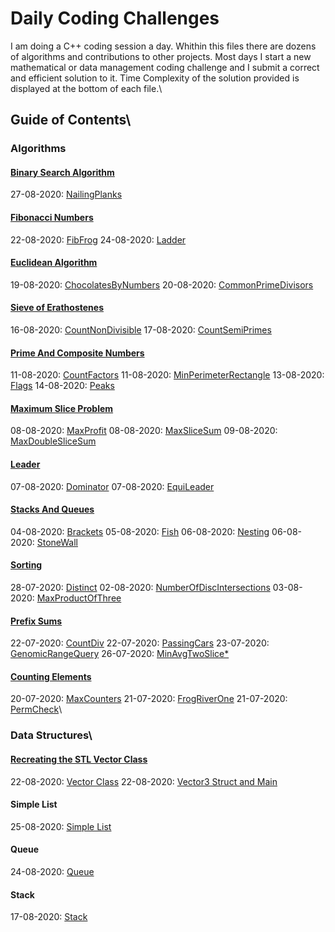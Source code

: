 # Daily Coding Challenges
  
I am doing a C++ coding session a day. Whithin this files there are dozens of algorithms and contributions to other projects. Most days I start a new  mathematical or data management coding challenge and I submit a correct and efficient solution to it. Time Complexity of the solution provided is displayed at the bottom of each file.\\

## Guide of Contents\  

### Algorithms

#### [Binary Search Algorithm](https://github.com/ManuCanedo/DailyCodingChallenges-Cpp/tree/master/Algorithms_BinarySearchAlgorithm)

27-08-2020: [NailingPlanks](https://github.com/ManuCanedo/DailyCodingChallenges-Cpp/blob/master/Algorithms_BinarySearchAlgorithm/08_27_NailingPlanks.cpp)

#### [Fibonacci Numbers](https://github.com/ManuCanedo/DailyCodingChallenges-Cpp/tree/master/Algorithms_FibonacciNumbers)

22-08-2020: [FibFrog](https://github.com/ManuCanedo/DailyCodingChallenges-Cpp/blob/master/Algorithms_FibonacciNumbers/08_22_FibFrog.cpp)
24-08-2020: [Ladder](https://github.com/ManuCanedo/DailyCodingChallenges-Cpp/blob/master/Algorithms_FibonacciNumbers/08_24_Ladder.cpp)

#### [Euclidean Algorithm](https://github.com/ManuCanedo/DailyCodingChallenges-Cpp/tree/master/Algorithms_EuclideanAlgorithm)

19-08-2020: [ChocolatesByNumbers](https://github.com/ManuCanedo/DailyCodingChallenges-Cpp/blob/master/Algorithms_EuclideanAlgorithm/08_19_ChocolatesByNumbers.cpp)
20-08-2020: [CommonPrimeDivisors](https://github.com/ManuCanedo/DailyCodingChallenges-Cpp/blob/master/Algorithms_EuclideanAlgorithm/08_20_CommonPrimeDivisors.cpp)

#### [Sieve of Erathostenes](https://github.com/ManuCanedo/DailyCodingChallenges-Cpp/tree/master/Algorithms_SieveOfErathostenes)

16-08-2020: [CountNonDivisible](https://github.com/ManuCanedo/DailyCodingChallenges-Cpp/blob/master/Algorithms_SieveOfErathostenes/08_16_CountNonDivisible.cpp)
17-08-2020: [CountSemiPrimes](https://github.com/ManuCanedo/DailyCodingChallenges-Cpp/blob/master/Algorithms_SieveOfErathostenes/08_17_CountSemiPrimes.cpp)

#### [Prime And Composite Numbers](https://github.com/ManuCanedo/DailyCodingChallenges-Cpp/tree/master/Algorithms_Prime%26CompositeNumbers)

11-08-2020: [CountFactors](https://github.com/ManuCanedo/DailyCodingChallenges-Cpp/blob/master/Algorithms_Prime%26CompositeNumbers/08_11_CountFactors.cpp)
11-08-2020: [MinPerimeterRectangle](https://github.com/ManuCanedo/DailyCodingChallenges-Cpp/blob/master/Algorithms_Prime%26CompositeNumbers/08_11_MinPerimeterRectangle.cpp)
13-08-2020: [Flags](https://github.com/ManuCanedo/DailyCodingChallenges-Cpp/blob/master/Algorithms_Prime%26CompositeNumbers/08_13_Flags.cpp)
14-08-2020: [Peaks](https://github.com/ManuCanedo/DailyCodingChallenges-Cpp/blob/master/Algorithms_Prime%26CompositeNumbers/08_14_Peaks.cpp)

#### [Maximum Slice Problem](https://github.com/ManuCanedo/DailyCodingChallenges-Cpp/tree/master/Algorithms_MaxSliceProblem)

08-08-2020: [MaxProfit](https://github.com/ManuCanedo/DailyCodingChallenges-Cpp/blob/master/Algorithms_MaxSliceProblem/08_08_MaxProfit.cpp)
08-08-2020: [MaxSliceSum](https://github.com/ManuCanedo/DailyCodingChallenges-Cpp/blob/master/Algorithms_MaxSliceProblem/08_08_MaxSliceSum.cpp)
09-08-2020: [MaxDoubleSliceSum](https://github.com/ManuCanedo/DailyCodingChallenges-Cpp/blob/master/Algorithms_MaxSliceProblem/08_09_MaxDoubleSliceSum.cpp)

#### [Leader](https://github.com/ManuCanedo/DailyCodingChallenges-Cpp/tree/master/Algorithms_Leader)

07-08-2020: [Dominator](https://github.com/ManuCanedo/DailyCodingChallenges-Cpp/blob/master/Algorithms_Leader/08_07_Dominator.cpp)
07-08-2020: [EquiLeader](https://github.com/ManuCanedo/DailyCodingChallenges-Cpp/blob/master/Algorithms_Leader/08_07_EquiLeader.cpp)

#### [Stacks And Queues](https://github.com/ManuCanedo/DailyCodingChallenges-Cpp/tree/master/Algorithms_Stacks%26Queues)

04-08-2020: [Brackets](https://github.com/ManuCanedo/DailyCodingChallenges-Cpp/blob/master/Algorithms_Stacks%26Queues/08_04_Brackets.cpp)
05-08-2020: [Fish](https://github.com/ManuCanedo/DailyCodingChallenges-Cpp/blob/master/Algorithms_Stacks%26Queues/08_05_Fish.cpp)
06-08-2020: [Nesting](https://github.com/ManuCanedo/DailyCodingChallenges-Cpp/blob/master/Algorithms_Stacks%26Queues/08_06_Nesting.cpp)
06-08-2020: [StoneWall](https://github.com/ManuCanedo/DailyCodingChallenges-Cpp/blob/master/Algorithms_Stacks%26Queues/08_06_StoneWall.cpp)

#### [Sorting](https://github.com/ManuCanedo/DailyCodingChallenges-Cpp/tree/master/Algorithms_Sorting)

28-07-2020: [Distinct](https://github.com/ManuCanedo/DailyCodingChallenges-Cpp/blob/master/Algorithms_Sorting/07_28_Distinct.cpp)
02-08-2020: [NumberOfDiscIntersections](https://github.com/ManuCanedo/DailyCodingChallenges-Cpp/blob/master/Algorithms_Sorting/08_02_NumberOfDiscIntersections.cpp)
03-08-2020: [MaxProductOfThree](https://github.com/ManuCanedo/DailyCodingChallenges-Cpp/blob/master/Algorithms_Sorting/%2008_03_MaxProductOfThree.cpp)

#### [Prefix Sums](https://github.com/ManuCanedo/DailyCodingChallenges-Cpp/tree/master/Algorithms_PrefixSums)

22-07-2020: [CountDiv](https://github.com/ManuCanedo/DailyCodingChallenges-Cpp/blob/master/Algorithms_PrefixSums/07_22_CountDiv.cpp)
22-07-2020: [PassingCars](https://github.com/ManuCanedo/DailyCodingChallenges-Cpp/blob/master/Algorithms_PrefixSums/07_22_PassingCars.cpp)
23-07-2020: [GenomicRangeQuery](https://github.com/ManuCanedo/DailyCodingChallenges-Cpp/blob/master/Algorithms_PrefixSums/07_23_GenomicRangeQuery.cpp)
26-07-2020: [MinAvgTwoSlice*](https://github.com/ManuCanedo/DailyCodingChallenges-Cpp/blob/master/Algorithms_PrefixSums/07_26_MinAvgTwoSlice.cpp)

#### [Counting Elements](https://github.com/ManuCanedo/DailyCodingChallenges-Cpp/tree/master/Algorithms_CountingElements)

20-07-2020: [MaxCounters](https://github.com/ManuCanedo/DailyCodingChallenges-Cpp/blob/master/Algorithms_CountingElements/07_20_MaxCounters.cpp)
21-07-2020: [FrogRiverOne](https://github.com/ManuCanedo/DailyCodingChallenges-Cpp/blob/master/Algorithms_CountingElements/07_21_FrogRiverOne.cpp)
21-07-2020: [PermCheck](https://github.com/ManuCanedo/DailyCodingChallenges-Cpp/blob/master/Algorithms_CountingElements/07_21_PermCheck.cpp)\\

### Data Structures\

#### [Recreating the STL Vector Class](https://github.com/ManuCanedo/DailyCodingChallenges-Cpp/tree/master/DataStructures_StdVectorClass)

22-08-2020: [Vector Class](https://github.com/ManuCanedo/DailyCodingChallenges-Cpp/blob/master/DataStructures_StdVectorClass/08_22_Vector.h)
22-08-2020: [Vector3 Struct and Main](https://github.com/ManuCanedo/DailyCodingChallenges-Cpp/blob/master/DataStructures_StdVectorClass/08_22_Vector3AndMain.cpp)

#### Simple List

25-08-2020: [Simple List](https://github.com/ManuCanedo/DailyCodingChallenges-Cpp/blob/master/DataStructures_SimpleList/25_08_SimpleList.cpp)

#### Queue

24-08-2020: [Queue](https://github.com/ManuCanedo/DailyCodingChallenges-Cpp/blob/master/DataStructures_Queue/24_08_SimpleQueue.cpp)

#### Stack

17-08-2020: [Stack](https://github.com/ManuCanedo/DailyCodingChallenges-Cpp/blob/master/DataStructures_Stack/08_17_SimpleStack.cpp)





